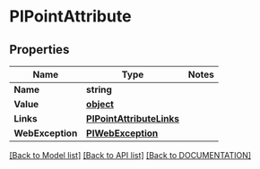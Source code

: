 # PIPointAttribute

## Properties
Name | Type | Notes
------------ | ------------- | -------------
**Name** | **string**
**Value** | **[**object**](../Model/Object.md)**
**Links** | **[**PIPointAttributeLinks**](../Model/PIPointAttributeLinks.md)**
**WebException** | **[**PIWebException**](../Model/PIWebException.md)**

[[Back to Model list]](../../DOCUMENTATION.md#documentation-for-models) [[Back to API list]](../../DOCUMENTATION.md#documentation-for-api-endpoints) [[Back to DOCUMENTATION]](../../DOCUMENTATION.md)

